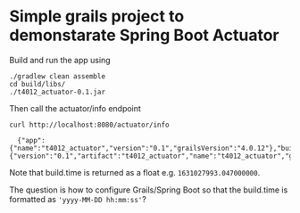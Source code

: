 Simple grails project to demonstarate Spring Boot Actuator
==========================================================

Build and run the app using

```
./gradlew clean assemble
cd build/libs/
./t4012_actuator-0.1.jar
```

Then call the actuator/info endpoint

```
curl http://localhost:8080/actuator/info

  {"app":{"name":"t4012_actuator","version":"0.1","grailsVersion":"4.0.12"},"build":{"version":"0.1","artifact":"t4012_actuator","name":"t4012_actuator","group":"t4012_actuator","time":1631027993.047000000}}
```
Note that build.time is returned as a float e.g. `1631027993.047000000`.

The question is how to configure Grails/Spring Boot so that the build.time is formatted as `'yyyy-MM-DD hh:mm:ss'`?

